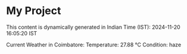 # My Project

This content is dynamically generated in Indian Time (IST): 2024-11-20 16:05:20 IST


Current Weather in Coimbatore:
Temperature: 27.88 °C
Condition: haze
